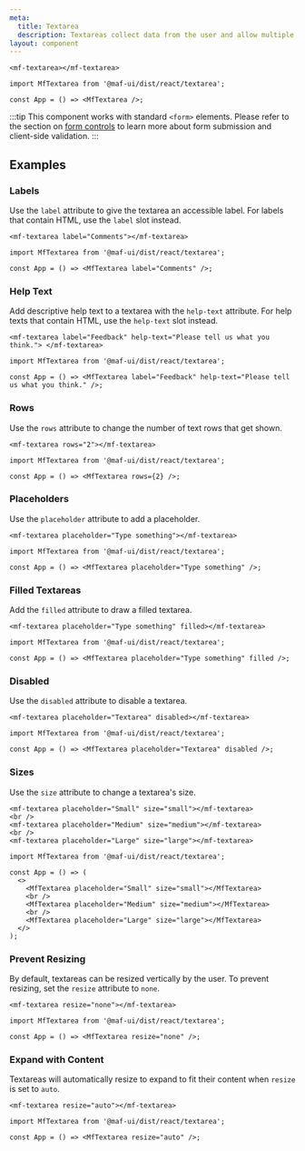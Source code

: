 ```yaml
---
meta:
  title: Textarea
  description: Textareas collect data from the user and allow multiple lines of text.
layout: component
---
```


```html:preview
<mf-textarea></mf-textarea>
```

```jsx:react
import MfTextarea from '@maf-ui/dist/react/textarea';

const App = () => <MfTextarea />;
```

:::tip
This component works with standard `<form>` elements. Please refer to the section on [form controls](/getting-started/form-controls) to learn more about form submission and client-side validation.
:::

## Examples

### Labels

Use the `label` attribute to give the textarea an accessible label. For labels that contain HTML, use the `label` slot instead.

```html:preview
<mf-textarea label="Comments"></mf-textarea>
```

```jsx:react
import MfTextarea from '@maf-ui/dist/react/textarea';

const App = () => <MfTextarea label="Comments" />;
```

### Help Text

Add descriptive help text to a textarea with the `help-text` attribute. For help texts that contain HTML, use the `help-text` slot instead.

```html:preview
<mf-textarea label="Feedback" help-text="Please tell us what you think."> </mf-textarea>
```

```jsx:react
import MfTextarea from '@maf-ui/dist/react/textarea';

const App = () => <MfTextarea label="Feedback" help-text="Please tell us what you think." />;
```

### Rows

Use the `rows` attribute to change the number of text rows that get shown.

```html:preview
<mf-textarea rows="2"></mf-textarea>
```

```jsx:react
import MfTextarea from '@maf-ui/dist/react/textarea';

const App = () => <MfTextarea rows={2} />;
```

### Placeholders

Use the `placeholder` attribute to add a placeholder.

```html:preview
<mf-textarea placeholder="Type something"></mf-textarea>
```

```jsx:react
import MfTextarea from '@maf-ui/dist/react/textarea';

const App = () => <MfTextarea placeholder="Type something" />;
```

### Filled Textareas

Add the `filled` attribute to draw a filled textarea.

```html:preview
<mf-textarea placeholder="Type something" filled></mf-textarea>
```

```jsx:react
import MfTextarea from '@maf-ui/dist/react/textarea';

const App = () => <MfTextarea placeholder="Type something" filled />;
```

### Disabled

Use the `disabled` attribute to disable a textarea.

```html:preview
<mf-textarea placeholder="Textarea" disabled></mf-textarea>
```

```jsx:react
import MfTextarea from '@maf-ui/dist/react/textarea';

const App = () => <MfTextarea placeholder="Textarea" disabled />;
```

### Sizes

Use the `size` attribute to change a textarea's size.

```html:preview
<mf-textarea placeholder="Small" size="small"></mf-textarea>
<br />
<mf-textarea placeholder="Medium" size="medium"></mf-textarea>
<br />
<mf-textarea placeholder="Large" size="large"></mf-textarea>
```

```jsx:react
import MfTextarea from '@maf-ui/dist/react/textarea';

const App = () => (
  <>
    <MfTextarea placeholder="Small" size="small"></MfTextarea>
    <br />
    <MfTextarea placeholder="Medium" size="medium"></MfTextarea>
    <br />
    <MfTextarea placeholder="Large" size="large"></MfTextarea>
  </>
);
```

### Prevent Resizing

By default, textareas can be resized vertically by the user. To prevent resizing, set the `resize` attribute to `none`.

```html:preview
<mf-textarea resize="none"></mf-textarea>
```

```jsx:react
import MfTextarea from '@maf-ui/dist/react/textarea';

const App = () => <MfTextarea resize="none" />;
```

### Expand with Content

Textareas will automatically resize to expand to fit their content when `resize` is set to `auto`.

```html:preview
<mf-textarea resize="auto"></mf-textarea>
```

```jsx:react
import MfTextarea from '@maf-ui/dist/react/textarea';

const App = () => <MfTextarea resize="auto" />;
```
